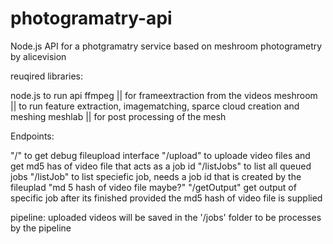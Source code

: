 # photogramatry-api
Node.js API for a photgramatry service based on meshroom photogrametry by alicevision

reuqired libraries:

node.js to run api
ffmpeg || for frameextraction from the videos
meshroom || to run feature extraction, imagematching, sparce cloud creation and meshing
meshlab || for post processing of the mesh 

Endpoints:

"/" to get debug fileupload interface
"/upload" to uploade video files and get md5 has of video file that acts as a job id 
"/listJobs" to list all queued jobs
"/listJob" to list speciefic job, needs a job id that is created by the fileuplad "md 5 hash of video file maybe?"
"/getOutput" get output of specific job after its finished provided the md5 hash of video file is supplied

pipeline:
uploaded videos will be saved in the '/jobs' folder to be processes by the pipeline

